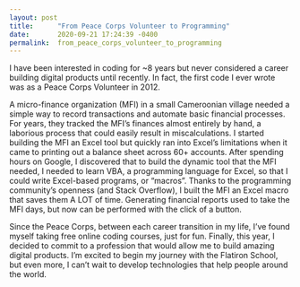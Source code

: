 ```yaml
---
layout: post
title:      "From Peace Corps Volunteer to Programming"
date:       2020-09-21 17:24:39 -0400
permalink:  from_peace_corps_volunteer_to_programming
---
```



I have been interested in coding for ~8 years but never considered a career building digital products until recently. In fact, the first code I ever wrote was as a Peace Corps Volunteer in 2012.

A micro-finance organization (MFI) in a small Cameroonian village needed a simple way to record transactions and automate basic financial processes. For years, they tracked the MFI’s finances almost entirely by hand, a laborious process that could easily result in miscalculations. I started building the MFI an Excel tool but quickly ran into Excel’s limitations when it came to printing out a balance sheet across 60+ accounts. After spending hours on Google, I discovered that to build the dynamic tool that the MFI needed, I needed to learn VBA, a programming language for Excel, so that I could write Excel-based programs, or “macros”. Thanks to the programming community’s openness (and Stack Overflow), I built the MFI an Excel macro that saves them A LOT of time. Generating financial reports used to take the MFI days, but now can be performed with the click of a button.

Since the Peace Corps, between each career transition in my life, I’ve found myself taking free online coding courses, just for fun. Finally, this year, I decided to commit to a profession that would allow me to build amazing digital products. I’m excited to begin my journey with the Flatiron School, but even more, I can’t wait to develop technologies that help people around the world.
